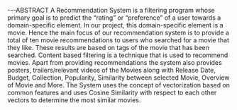 ---ABSTRACT
A Recommendation System is a filtering program whose primary goal is to predict the “rating” or “preference” of a user towards a domain-specific element.  In our project, this domain-specific element is a movie. Hence the main focus of our recommendation system is to provide a total of ten movie recommendations to users who searched for a movie that they like. These results are based on tags of the movie that has been searched. Content based filtering is a technique that is used to recommend movies. 
Apart from providing recommendations the system also provides posters, trailers/relevant videos of the Movies along with Release Date, Budget, Collection, Popularity, Similarity between selected Movie, Overview of Movie and More. 
The System uses the concept of vectorization based on common features and uses Cosine Similarity with respect to each other vectors to determine the most similar movies.


